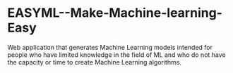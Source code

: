 # EASYML--Make-Machine-learning-Easy

Web application that generates Machine Learning models intended for people who have limited knowledge in the field of ML and who do not have the capacity or time to create Machine Learning algorithms.
